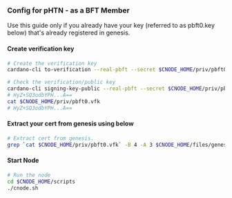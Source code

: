 ### Config for pHTN - as a BFT Member

Use this guide only if you already have your key (referred to as pbft0.key below) that's already registered in genesis.

#### Create verification key

``` bash
# Create the verification key
cardano-cli to-verification --real-pbft --secret $CNODE_HOME/priv/pbft0.key --to $CNODE_HOME/priv/pbft0.vfk

# Check the verification/public key
cardano-cli signing-key-public --real-pbft --secret $CNODE_HOME/priv/pbft0.key | awk '/base64/ { print $4}'
# HyZ+SQ3odbYPH...A==
cat $CNODE_HOME/priv/pbft0.vfk
# HyZ+SQ3odbYPH...A==
```

#### Extract your cert from genesis using below
``` bash
# Extract cert from genesis.
grep `cat $CNODE_HOME/priv/pbft0.vfk` -B 4 -A 3 $CNODE_HOME/files/genesis.json | sed -e 's@^.*{@{@' -e 's@^.*},@}@' > $CNODE_HOME/priv/pbft0.json
```

#### Start Node
``` bash
# Run the node
cd $CNODE_HOME/scripts
./cnode.sh
```
